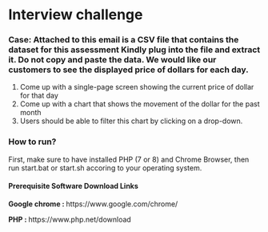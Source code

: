 <h1>Interview challenge</h1>
<h3>Case: Attached to this email is a CSV file that contains the dataset for this assessment
Kindly plug into the file and extract it. Do not copy and paste the data. We would like our customers to see the displayed price of dollars for each day.</h3>
<ol>
<li> Come up with a single-page screen showing the current price of dollar for that day</li>
<li> Come up with a chart that shows the movement of the dollar for the past month</li>
<li> Users should be able to filter this chart by clicking on a drop-down. </li>
</ol>
<h3>How to run?</h3>
<p>First, make sure to have installed PHP (7 or 8) and Chrome Browser, then run start.bat or start.sh accoring to your operating system.</p>
<h4>Prerequisite Software Download Links</h4>
<p><b>Google chrome : </b>https://www.google.com/chrome/</p>
<p><b>PHP : </b>https://www.php.net/download</p>
